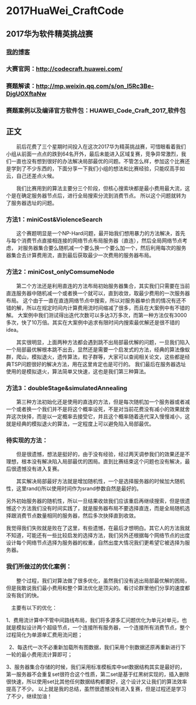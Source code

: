 # 2017HuaWei_CraftCode
## 2017华为软件精英挑战赛      
### [我的博客](http://blog.csdn.net/fx677588)

### 大赛官网：http://codecraft.huawei.com/

### 赛题解读：http://mp.weixin.qq.com/s/on_l5Rc3Be-DjgUOXftaNw

### 赛题案例以及编译官方软件包：HUAWEI_Code_Craft_2017_软件包

正文
----------------------
　　前后花费了三个星期时间投入在这次2017华为精英挑战赛，可惜眼看着我们小组从前面一点点的跌到64名开外，最后未能进入区域复赛，竞争异常激烈，我们一直也没有想到很好的办法解决局部最优的问题。不管怎么样，参加这个比赛还是学到了不少东西的，下面分享一下我们小组的想法和比赛经验，只能叹高手如云，自己还差点火候。

　　我们比赛用到的算法主要分三个阶段，但核心搜索块都是最小费用最大流，这个是在确定服务器节点后，进行全局搜索分流到消费节点。
所以这个问题就转为了服务器选址的问题。
### 方法1：miniCost&ViolenceSearch
　　这个赛题明显是一个NP-Hard问题，最开始我们想用暴力的方法解决，首先与每个消费节点直接相连接的网络节点布局服务器（直连），然后全局网络节点考虑，
对服务器集合要么随机减一个要么换一个要么加一个，然后利用每次的服务器集合去计算费用流，直到最后获取最少一次费用的服务器布局。
### 方法2：miniCost_onlyComsumeNode
　　第二个方法还是利用直连的方法布局初始服务器集合，其实我们只需要在当前直连服务器中随机减一个或者换一个就可以，直到收敛，取最少费用的一次服务器布局。
这个由于一直在直连网络节点中搜索，所以对服务器单价贵的情况有还不错的解，所以在规定时间内计算费用流时间缩减了很多，而且在大案例中有不错的解。
大案例中我们测试得出迭代次数可以多达3万多次，而第一种方法仅有3000多次，快了10万倍。其实在大案例中追求有限时间内搜索最优解还是很不错的idea。

　　其实很明显，上面两种方法都会遇到跳不出局部最优解的问题，一旦我们陷入一个局部最优解根本跳不出去，显然还是需要一个启发式的方法，经典的算法像蚁群，爬山，模拟退火，遗传算法，粒子群等，大家可以查阅相关论文，这些都是经典TSP问题很好的解决方法，用在这里肯定也是可行的。
我们最后在服务器选址使用的是模拟退火，算法简单又快速，这也是我们第三种算法。
### 方法3：doubleStage&simulatedAnnealing
　　第三种方法初始化还是使用的直连的方法，但是每次随机加一个服务器或者减一个或者换一个我们并不是将这个概率设死，不是对当前花费没有减小的效果就舍弃这次抉择，而是以一定概率去接受它，并且这个概率随着迭代深入慢慢减小，这就是经典的模拟退火的算法，一定程度上可以避免陷入局部最优。
### 待实现的方法：
　　但是很遗憾，想法是挺好的，由于没有经验，经过两天调参我们的效果还是不理想，根本没有解决陷入局部最优的困局。直到比赛结束这个问题也没有解决，最后很遗憾没有进入复赛。
  
　　其实解决局部最好方法就是增加随机性，一个是选择服务器的时候加大随机性，这里rand()所以使用时间作为srand参数自然是最好的。
  
   另外初始服务器的随机性，所以一旦结果收敛我们应该重启再继续搜索，但是很遗憾这个方法我们没有时间实践了，就是服务器布局不要选择直连，而是全局随机选择跟消费节点数量相同的服务器，然后多次抉择直到收敛。
   
   我觉得我们失败就是败在了这里，有些遗憾，在最后才想明白。其它人的方法我就不知道，可能还有一些比较启发的选择方法，我们另外还根据每个网络节点的出度设计每个网络节点选择为服务器的权重，自然出度大情况我们更希望它被选择为服务器。
### 我们所做过的优化案例：
　　整个过程，我们对算法做了很多优化，虽然我们没有逃出局部最优解的困局，但是我敢说我们最小费用和整个算法优化是顶尖的。看讨论群里他们分享的速度都没有我们的快。
  
  　主要有以下的优化：
   
   1、费用流计算中不管中间路线布局，我们将多源多汇问题优化为单元对单元，也就是模拟设计两个超级节点，一个连接所有服务器，一个连接所有消费节点，整个过程简化为单源单汇费用流问题；
   
   2、每迭代一次不必重新加载所有图数据，我们采用个别数据还原再重新进行下一轮的最小费用流计算即可；
   
   3、服务器集合存储的时候，我们采用标准模板库中set数据结构其实是最好的，第一服务器不会重复set很符合这个性质，第二set是基于红黑树实现的，插入删除很快速，所以使用set比其他任何数据结构都要好，这个设计又让我们的算法效率提高了不少。
以上就是我的总结，虽然很遗憾没有进入复赛，但是过程还是学习了不少，继续加油！
